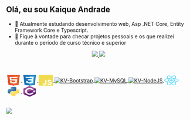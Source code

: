 ## Olá, eu sou Kaique Andrade

- 🌱 Atualmente estudando desenvolvimento web, Asp .NET Core, Entity Framework Core e Typescript.
- 💞️ Fique à vontade para checar projetos pessoais e os que realizei durante o período de curso técnico e superior

<div align="center">
  <a href="https://github.com/KAndrade-SP">
  <img height="180em" src="https://github-readme-stats.vercel.app/api?username=KAndrade-SP&show_icons=true&theme=dark&include_all_commits=true&count_private=true"/>
  <img height="180em" src="https://github-readme-stats.vercel.app/api/top-langs/?username=KAndrade-SP&layout=compact&langs_count=7&theme=dark"/>
</div>

  ##
  
 <div style="display: inline_block"><br>
  <img align="center" alt="KV-HTML" height="30" width="40" src="https://raw.githubusercontent.com/devicons/devicon/master/icons/html5/html5-original.svg">
  <img align="center" alt="KV-CSS" height="30" width="40" src="https://raw.githubusercontent.com/devicons/devicon/master/icons/css3/css3-original.svg">
  <img align="center" alt="KV-JS" height="30" width="40" src="https://raw.githubusercontent.com/devicons/devicon/master/icons/javascript/javascript-plain.svg">
  <img align="center" alt="KV-Bootstrap" height="30" width="40" src="https://cdn.jsdelivr.net/gh/devicons/devicon/icons/bootstrap/bootstrap-original.svg">
  <img align="center" alt="KV-MySQL" height="30" width="40" src="https://cdn.jsdelivr.net/gh/devicons/devicon/icons/mysql/mysql-original.svg">
  <img align="center" alt="KV-NodeJS" height="30" width="40" src="https://cdn.jsdelivr.net/gh/devicons/devicon/icons/nodejs/nodejs-original.svg">
  <img align="center" alt="KV-React" height="30" width="40" src="https://raw.githubusercontent.com/devicons/devicon/master/icons/react/react-original.svg">
  <img align="center" alt="KV-Python" height="30" width="40" src="https://raw.githubusercontent.com/devicons/devicon/master/icons/python/python-original.svg">
  <img align="center" alt="KV-CSharp" height="30" width="40" src="https://raw.githubusercontent.com/devicons/devicon/master/icons/csharp/csharp-original.svg">
</div>
  
  ##
  
<div>
  <a href="https://www.linkedin.com/in/kaique-andrade-silva-viana-338675228" target="_blank"><img src="https://img.shields.io/badge/-LinkedIn-%230077B5?style=for-the-badge&logo=linkedin&logoColor=white" target="_blank"></a> 
</div>


